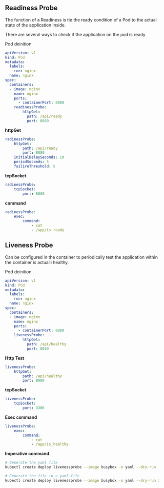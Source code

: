 ## **Readiness Probe**

The function of a Readiness is tie the ready condition of a Pod to the actual state of the application inside.

There are several ways to check if the application on the pod is ready

Pod deinition
```yaml
apiVersion: v1
kind: Pod
metadata:
  labels:
    run: nginx
  name: nginx
spec:
  containers:
  - image: nginx
    name: nginx
    ports:
      - containerPort: 8080
    readinessProbe:
        httpGet:
          path: /api/ready
          port: 8080
```
**httpGet**
```yaml
radinessProbe:
    httpGet:
        path: /api/ready
        port: 8080
    initialDelaySeconds: 10
    periodSeconds: 5
    failireThreshold: 8
```
**tcpSocket**
```yaml
radinessProbe:
    tcpSocket:
        port: 8080
```

**command**
```yaml
radinessProbe:
    exec:
        command:
            - cat
            - /app/is_ready
```

## **Liveness Probe**
Can be configured in the container to periodically test the application within the container is actualli healthy.

Pod deinition
```yaml
apiVersion: v1
kind: Pod
metadata:
  labels:
    run: nginx
  name: nginx
spec:
  containers:
  - image: nginx
    name: nginx
    ports:
      - containerPort: 8080
    livenessProbe:
        httpGet:
          path: /api/healthy
          port: 8080
```
**Http Test**
```yaml
livenessProbe:
    httpGet:
        path: /api/healthy
        port: 8080
```
**tcpSocket**
```yaml
livenessProbe:
    tcpSocket:
        port: 3306
```
**Exec command**
```yaml
livenessProbe:
    exec:
        command:
            - cat
            - /app/is_healthy
```

**Imperative command**
```bash
# Generate the yaml file
kubectl create deploy livenessprobe --image busybox -o yaml --dry-run

# Generate the file in a yaml file
kubectl create deploy livenessprobe --image busybox -o yaml --dry-run > livenessprobe.yaml
```